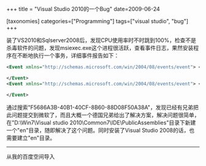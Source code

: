 +++
title = "Visual Studio 2010的一个Bug"
date=2009-06-24

[taxonomies]
categories=["Programming"]
tags=["visual studio", "bug"]
+++

装了VS2010和Sqlserver2008后，发现CPU使用率时不时跳到100%，检查不是杀毒软件的问题，发现msiexec.exe这个进程很活跃，查看事件日志，果然安装程序在不断地执行一个事务，详细事件报告如下：
```xml
<Event xmlns="http://schemas.microsoft.com/win/2004/08/events/event"> <System> <Provider Name="MsiInstaller" /> <EventID Qualifiers="0">1004</EventID> <Level>3</Level> <Task>0</Task> <Keywords>0x80000000000000</Keywords> <TimeCreated SystemTime="2009-06-23T10:48:42.000000000Z" /> <EventRecordID>18545</EventRecordID> <Channel>Application</Channel> <Computer>daysky-PC</Computer> <Security UserID="S-1-5-18" /> </System> <EventData> <Data>{316EE0C1-DB94-30BA-95E6-F4959035EE4B}</Data> <Data>VB_for_VS_7_Ent_28_x86_enu</Data> <Data>{F5686A3B-40B1-40CF-8B60-88D08F50A38A}</Data> <Data>D:\Win7\Visual Studio 2010\Common7\IDE\PrivateAssemblies\EN\</Data> <Data>(NULL)</Data> <Data>(NULL)</Data> <Data /> </EventData>

</Event>
<Event xmlns="http://schemas.microsoft.com/win/2004/08/events/event"> <System> <Provider Name="MsiInstaller" /> <EventID Qualifiers="0">1001</EventID> <Level>3</Level> <Task>0</Task> <Keywords>0x80000000000000</Keywords> <TimeCreated SystemTime="2009-06-23T10:48:42.000000000Z" /> <EventRecordID>18546</EventRecordID> <Channel>Application</Channel> <Computer>daysky-PC</Computer> <Security UserID="S-1-5-18" /> </System> <EventData> <Data>{316EE0C1-DB94-30BA-95E6-F4959035EE4B}</Data> <Data>VB_for_VS_7_Ent_28_x86_enu</Data> <Data>{97909034-45AB-48C6-853B-1CA8B3FBFB58}</Data> <Data>(NULL)</Data> <Data>(NULL)</Data> <Data>(NULL)</Data> <Data /> </EventData>

</Event>
```

通过搜索"F5686A3B-40B1-40CF-8B60-88D08F50A38A"，发现已经有兄弟把此问题提交到微软了，而且大概一个德国兄弟给出了解决方案，解决问题很简单，在"D:\Win7\Visual studio 2010\Common7\IDE\PublicAssemblies"目录下新建一个"en"目录，随即解决了这个问题。同时安装了Visual Studio 2008的话，也需要建立"en"目录。

---
从我的百度空间导入